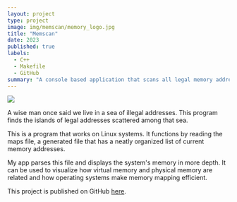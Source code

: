 ```yaml
---
layout: project
type: project
image: img/memscan/memory_logo.jpg
title: "Memscan"
date: 2023
published: true
labels:
  - C++
  - Makefile
  - GitHub
summary: "A console based application that scans all legal memory addresses on the system."
---
```


<img class="img-fluid" src="../img/memscan.jpg"> 

A wise man once said we live in a sea of illegal addresses. This program finds the islands of legal addresses scattered among that sea.  

This is a program that works on Linux systems. It functions by reading the maps file, a generated file that has a neatly organized list of current memory addresses.

My app parses this file and displays the system's memory in more depth. It can be used to visualize how virtual memory and physical memory are related and how operating systems make memory mapping efficient.

This project is published on GitHub [here](https://github.com/SRE-Nelson/sre_lab4_memscan-kairemUH).
